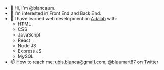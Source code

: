 - 👋 Hi, I’m @blancaum.
- 👀 I’m interested in Front End and Back End.
- 🌱 I have learned web development on [Adalab](https://adalab.es/) with:
    - HTML
    - CSS
    - JavaScript
    - React
    - Node JS
    - Express JS
    - MySQL
- 📫 How to reach me: ubis.blanca@gmail.com, [@blaumart87 on Twitter](https://twitter.com/blaumart87)

<!---
blancaum/blancaum is a ✨ special ✨ repository because its `README.md` (this file) appears on your GitHub profile.
You can click the Preview link to take a look at your changes.
--->
